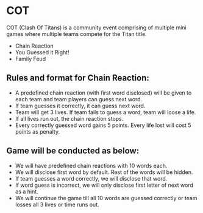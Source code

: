 # COT

COT (Clash Of Titans) is a community event comprising of multiple mini games where multiple teams compete for the Titan title.
* Chain Reaction
* You Guessed it Right!
* Family Feud
 

## Rules and format for Chain Reaction:
* A predefined chain reaction (with first word disclosed) will be given to each team and team players can guess next word. 
* If team guesses it correctly, it can guess next word.
* Team will get 3 lives. If team fails to guess a word, team will loose a life.
* If all lives run out, the chain reaction stops.
* Every correctly guessed word gains 5 points. Every life lost will cost 5 points as penalty.
## Game will be conducted as below:
- We will have predefined chain reactions with 10 words each.
- We will disclose first word by default. Rest of the words will be hidden.
- If team guesses a word correctly, we will disclose that word.
- If word guess is incorrect, we will only disclose first letter of next word as a hint.
- We will continue the game till all 10 words are guessed correctly or team losses all 3 lives or time runs out.